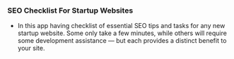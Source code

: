 ### SEO Checklist For Startup Websites

- In this app having checklist of essential SEO tips and tasks for any new startup website. Some only take a few minutes, while others will require some development assistance — but each provides a distinct benefit to your site.